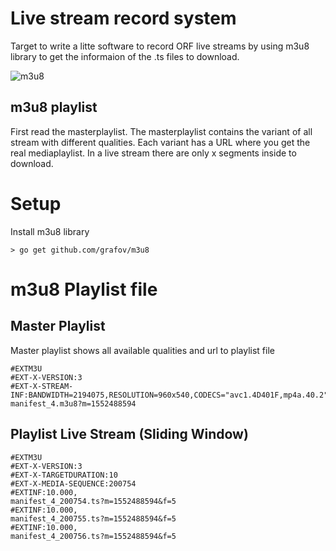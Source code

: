 # Live stream record system

Target to write a litte software to record
ORF live streams by using m3u8 library to
get the informaion of the .ts files to
download.

![m3u8](https://cdn-icons-png.flaticon.com/512/9850/9850600.png)


## m3u8 playlist

First read the masterplaylist. The masterplaylist contains
the variant of all stream with different qualities.
Each variant has a URL where you get the real mediaplaylist.
In a live stream there are only x segments inside to download.


# Setup

Install m3u8 library

`> go get github.com/grafov/m3u8`

# m3u8 Playlist file

## Master Playlist

Master playlist shows all available qualities and url to playlist file

    #EXTM3U
    #EXT-X-VERSION:3
    #EXT-X-STREAM-INF:BANDWIDTH=2194075,RESOLUTION=960x540,CODECS="avc1.4D401F,mp4a.40.2"
    manifest_4.m3u8?m=1552488594


## Playlist Live Stream (Sliding Window)

    #EXTM3U
    #EXT-X-VERSION:3
    #EXT-X-TARGETDURATION:10
    #EXT-X-MEDIA-SEQUENCE:200754
    #EXTINF:10.000,
    manifest_4_200754.ts?m=1552488594&f=5
    #EXTINF:10.000,
    manifest_4_200755.ts?m=1552488594&f=5
    #EXTINF:10.000,
    manifest_4_200756.ts?m=1552488594&f=5



